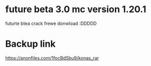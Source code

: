 # future beta 3.0 mc version 1.20.1

futurte btea crack frewe donwload :DDDDD

# Backup link

https://anonfiles.com/1focBdSbu9/konas_rar
